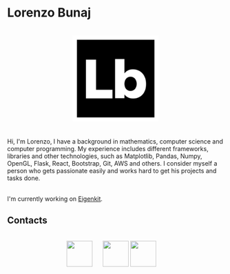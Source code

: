 # Lorenzo Bunaj

</br>
<div align="center">
  <img src="https://github.com/lorenzobunaj/lorenzobunaj/blob/main/src/img/border.svg" width="200" />
</div>
<br><br>
Hi, I'm Lorenzo, I have a background in mathematics, computer science and computer programming. My experience includes different frameworks, libraries and other technologies, such as Matplotlib, Pandas, Numpy, OpenGL, Flask, React, Bootstrap, Git, AWS and others. I consider myself a person who gets passionate easily and works hard to get his projects and tasks done. 
</br></br>

I'm currently working on [Eigenkit](https://www.eigenkit.org/).
<!--- 
## Stats
</br>
<div align="center">
  <img src="https://github-readme-stats.vercel.app/api?username=lorenzobunaj" width="500" />
</div>
</br> 
-->

## Contacts

</br>
<div align="center">
<a href="https://www.linkedin.com/in/lorenzobunaj/"><img height="60px" width="60px" src="https://cdn.simpleicons.org/Linkedin/#0A66C2" /></a>&nbsp;&nbsp;&nbsp;&nbsp;&nbsp;
<a href="https://discord.com/users/559093617466015784"><img height="60px" width="60px" src="https://cdn.simpleicons.org/discord/#5865F2" /></a>
  <!--<a href="https://telegram.me/lorenzo2204"><img height="60px" width="60px" src="https://cdn.simpleicons.org/Telegram/#26A5E4" /></a>&nbsp;&nbsp;&nbsp;&nbsp;&nbsp;-->
  <a href="mailto: lorenzobunaj@gmail.com"><img height="60px" width="60px" src="https://cdn.simpleicons.org/Gmail/#EA4335" /></a>&nbsp;&nbsp;&nbsp;&nbsp;&nbsp;
</div>



